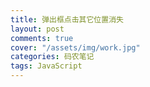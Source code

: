 ```yaml
---
title: 弹出框点击其它位置消失
layout: post
comments: true
cover: "/assets/img/work.jpg"
categories: 码农笔记
tags: JavaScript
---
```


<script async  src="//jsfiddle.net/Kehr/Lgrvp35t/2/embed/"></script>